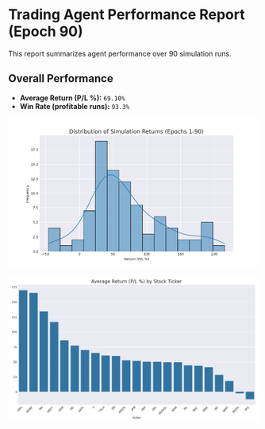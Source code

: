 # Trading Agent Performance Report (Epoch 90)

This report summarizes agent performance over 90 simulation runs.

## Overall Performance
- **Average Return (P/L %):** `69.10%`
- **Win Rate (profitable runs):** `93.3%`

![Returns Distribution](epoch_90_returns_distribution.png)

![Performance by Ticker](epoch_90_performance_by_ticker.png)

